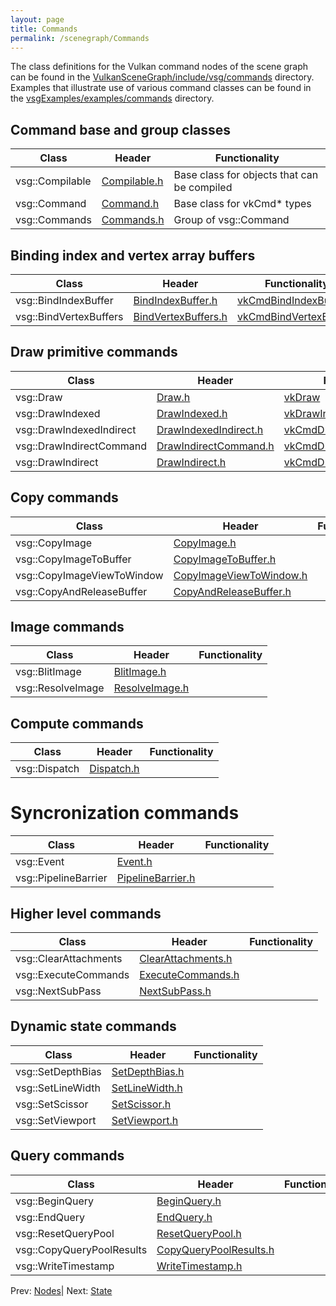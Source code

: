 ```yaml
---
layout: page
title: Commands
permalink: /scenegraph/Commands
---
```


The class definitions for the Vulkan command nodes of the scene graph can be found in the [VulkanSceneGraph/include/vsg/commands](https://github.com/vsg-dev/VulkanSceneGraph/blob/master/include/vsg/commands/) directory. Examples that illustrate use of various command classes can be found in the [vsgExamples/examples/commands](https://github.com/vsg-dev/vsgExamples/tree/master/examples/commands) directory.

## Command base and group classes

| Class | Header | Functionality |
| --- | --- | --- |
| vsg::Compilable | [Compilable.h](https://github.com/vsg-dev/VulkanSceneGraph/blob/master/include/vsg/nodes/Compilable.h) | Base class for objects that can be compiled |
| vsg::Command | [Command.h](https://github.com/vsg-dev/VulkanSceneGraph/blob/master/include/vsg/commands/Command.h) | Base class for vkCmd* types|
| vsg::Commands | [Commands.h](https://github.com/vsg-dev/VulkanSceneGraph/blob/master/include/vsg/commands/Commands.h) | Group of vsg::Command |

## Binding index and vertex array buffers

| Class | Header | Functionality |
| --- | --- | --- |
| vsg::BindIndexBuffer | [BindIndexBuffer.h](https://github.com/vsg-dev/VulkanSceneGraph/blob/master/include/vsg/commands/BindIndexBuffer.h) | [vkCmdBindIndexBuffer](https://registry.khronos.org/vulkan/specs/1.3-extensions/man/html/vkCmdBindIndexBuffer.html) |
| vsg::BindVertexBuffers | [BindVertexBuffers.h](https://github.com/vsg-dev/VulkanSceneGraph/blob/master/include/vsg/commands/BindVertexBuffers.h) | [vkCmdBindVertexBuffers](https://registry.khronos.org/vulkan/specs/1.3-extensions/man/html/vkCmdBindVertexBuffers.html) |

## Draw primitive commands

| Class | Header | Functionality |
| --- | --- | --- |
| vsg::Draw | [Draw.h](https://github.com/vsg-dev/VulkanSceneGraph/blob/master/include/vsg/commands/Draw.h) | [vkDraw](https://registry.khronos.org/vulkan/specs/1.3-extensions/man/html/vkCmdDraw.html) |
| vsg::DrawIndexed | [DrawIndexed.h](https://github.com/vsg-dev/VulkanSceneGraph/blob/master/include/vsg/commands/DrawIndexed.h) | [vkDrawIndexed](https://registry.khronos.org/vulkan/specs/1.3-extensions/man/html/vkCmdDrawIndexed.html) |
| vsg::DrawIndexedIndirect | [DrawIndexedIndirect.h](https://github.com/vsg-dev/VulkanSceneGraph/blob/master/include/vsg/commands/DrawIndexedIndirect.h) | [vkCmdDrawIndexedIndirect](https://registry.khronos.org/vulkan/specs/1.3-extensions/man/html/vkCmdDrawIndexedIndirect.html) |
| vsg::DrawIndirectCommand | [DrawIndirectCommand.h](https://github.com/vsg-dev/VulkanSceneGraph/blob/master/include/vsg/commands/DrawIndirectCommand.h) | [vkCmdDrawIndirectCommand](https://registry.khronos.org/vulkan/specs/1.3-extensions/man/html/VkDrawIndexedIndirectCommand.html) |
| vsg::DrawIndirect | [DrawIndirect.h](https://github.com/vsg-dev/VulkanSceneGraph/blob/master/include/vsg/commands/DrawIndirect.h) | [vkCmdDrawIndirect](https://registry.khronos.org/vulkan/specs/1.3-extensions/man/html/vkCmdDrawIndirect.html) |

## Copy commands

| Class | Header | Functionality |
| --- | --- | --- |
| vsg::CopyImage | [CopyImage.h](https://github.com/vsg-dev/VulkanSceneGraph/blob/master/include/vsg/commands/CopyImage.h) | |
| vsg::CopyImageToBuffer | [CopyImageToBuffer.h](https://github.com/vsg-dev/VulkanSceneGraph/blob/master/include/vsg/commands/CopyImageToBuffer.h) | |
| vsg::CopyImageViewToWindow | [CopyImageViewToWindow.h](https://github.com/vsg-dev/VulkanSceneGraph/blob/master/include/vsg/commands/CopyImageViewToWindow.h) | |
| vsg::CopyAndReleaseBuffer | [CopyAndReleaseBuffer.h](https://github.com/vsg-dev/VulkanSceneGraph/blob/master/include/vsg/commands/CopyAndReleaseBuffer.h) | |

## Image commands

| Class | Header | Functionality |
| --- | --- | --- |
| vsg::BlitImage | [BlitImage.h](https://github.com/vsg-dev/VulkanSceneGraph/blob/master/include/vsg/commands/BlitImage.h) | |
| vsg::ResolveImage | [ResolveImage.h](https://github.com/vsg-dev/VulkanSceneGraph/blob/master/include/vsg/commands/ResolveImage.h) | |

## Compute commands

| Class | Header | Functionality |
| --- | --- | --- |
| vsg::Dispatch | [Dispatch.h](https://github.com/vsg-dev/VulkanSceneGraph/blob/master/include/vsg/commands/Dispatch.h) | |

# Syncronization commands

| Class | Header | Functionality |
| --- | --- | --- |
| vsg::Event | [Event.h](https://github.com/vsg-dev/VulkanSceneGraph/blob/master/include/vsg/commands/Event.h) | |
| vsg::PipelineBarrier | [PipelineBarrier.h](https://github.com/vsg-dev/VulkanSceneGraph/blob/master/include/vsg/commands/PipelineBarrier.h) | |

## Higher level commands

| Class | Header | Functionality |
| --- | --- | --- |
| vsg::ClearAttachments | [ClearAttachments.h](https://github.com/vsg-dev/VulkanSceneGraph/blob/master/include/vsg/commands/ClearAttachments.h) | |
| vsg::ExecuteCommands | [ExecuteCommands.h](https://github.com/vsg-dev/VulkanSceneGraph/blob/master/include/vsg/commands/ExecuteCommands.h) | |
| vsg::NextSubPass | [NextSubPass.h](https://github.com/vsg-dev/VulkanSceneGraph/blob/master/include/vsg/commands/NextSubPass.h) | |

## Dynamic state commands

| Class | Header | Functionality |
| --- | --- | --- |
| vsg::SetDepthBias | [SetDepthBias.h](https://github.com/vsg-dev/VulkanSceneGraph/blob/master/include/vsg/commands/SetDepthBias.h) | |
| vsg::SetLineWidth | [SetLineWidth.h](https://github.com/vsg-dev/VulkanSceneGraph/blob/master/include/vsg/commands/SetLineWidth.h) | |
| vsg::SetScissor | [SetScissor.h](https://github.com/vsg-dev/VulkanSceneGraph/blob/master/include/vsg/commands/SetScissor.h) | |
| vsg::SetViewport | [SetViewport.h](https://github.com/vsg-dev/VulkanSceneGraph/blob/master/include/vsg/commands/SetViewport.h) | |

## Query commands

| Class | Header | Functionality |
| --- | --- | --- |
| vsg::BeginQuery | [BeginQuery.h](https://github.com/vsg-dev/VulkanSceneGraph/blob/master/include/vsg/commands/BeginQuery.h) | |
| vsg::EndQuery | [EndQuery.h](https://github.com/vsg-dev/VulkanSceneGraph/blob/master/include/vsg/commands/EndQuery.h) | |
| vsg::ResetQueryPool | [ResetQueryPool.h](https://github.com/vsg-dev/VulkanSceneGraph/blob/master/include/vsg/commands/ResetQueryPool.h) | |
| vsg::CopyQueryPoolResults | [CopyQueryPoolResults.h](https://github.com/vsg-dev/VulkanSceneGraph/blob/master/include/vsg/commands/CopyQueryPoolResults.h) | |
| vsg::WriteTimestamp | [WriteTimestamp.h](https://github.com/vsg-dev/VulkanSceneGraph/blob/master/include/vsg/commands/WriteTimestamp.h) | |

Prev: [Nodes](Nodes.md)| Next: [State](State.md)


